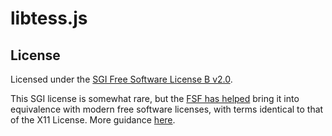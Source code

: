 # libtess.js

## License

Licensed under the [SGI Free Software License B v2.0](LICENSE).

This SGI license is somewhat rare, but the
[FSF has helped](https://www.fsf.org/blogs/licensing/2008-09-sgi-announcement)
bring it into equivalence with modern free software licenses, with terms
identical to that of the X11 License. More guidance
[here](https://www.gnu.org/licenses/license-list.html#SGIFreeB).
